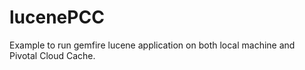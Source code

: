 # lucenePCC
Example to run gemfire lucene application on both local machine and Pivotal Cloud Cache. 
